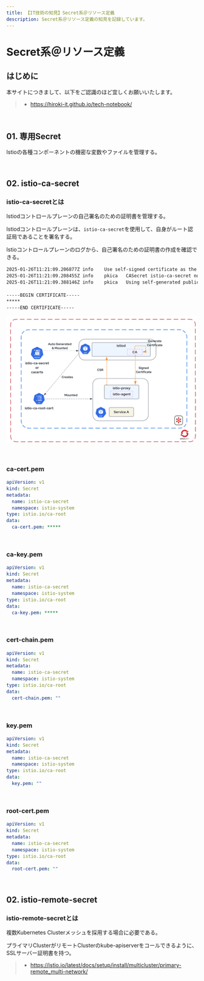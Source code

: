 ```yaml
---
title: 【IT技術の知見】Secret系＠リソース定義
description: Secret系＠リソース定義の知見を記録しています。
---
```


# Secret系＠リソース定義

## はじめに

本サイトにつきまして、以下をご認識のほど宜しくお願いいたします。

> - https://hiroki-it.github.io/tech-notebook/

<br>

## 01. 専用Secret

Istioの各種コンポーネントの機密な変数やファイルを管理する。

<br>

## 02. istio-ca-secret

### istio-ca-secretとは

Istiodコントロールプレーンの自己署名のための証明書を管理する。

Istiodコントロールプレーンは、`istio-ca-secret`を使用して、自身がルート認証局であることを署名する。

Istioコントロールプレーンのログから、自己署名のための証明書の作成を確認できる。

```bash
2025-01-26T11:21:09.206877Z	info	Use self-signed certificate as the CA certificate
2025-01-26T11:21:09.208455Z	info	pkica	CASecret istio-ca-secret not found, will create one
2025-01-26T11:21:09.388146Z	info	pkica	Using self-generated public key:

-----BEGIN CERTIFICATE-----
*****
-----END CERTIFICATE-----

```

![istio_istio-ca-root-cert](https://raw.githubusercontent.com/hiroki-it/tech-notebook-images/master/images/istio_istio-ca-root-cert.png)

<br>

### ca-cert.pem

```yaml
apiVersion: v1
kind: Secret
metadata:
  name: istio-ca-secret
  namespace: istio-system
type: istio.io/ca-root
data:
  ca-cert.pem: *****
```

<br>

### ca-key.pem

```yaml
apiVersion: v1
kind: Secret
metadata:
  name: istio-ca-secret
  namespace: istio-system
type: istio.io/ca-root
data:
  ca-key.pem: *****
```

<br>

### cert-chain.pem

```yaml
apiVersion: v1
kind: Secret
metadata:
  name: istio-ca-secret
  namespace: istio-system
type: istio.io/ca-root
data:
  cert-chain.pem: ""
```

<br>

### key.pem

```yaml
apiVersion: v1
kind: Secret
metadata:
  name: istio-ca-secret
  namespace: istio-system
type: istio.io/ca-root
data:
  key.pem: ""
```

<br>

### root-cert.pem

```yaml
apiVersion: v1
kind: Secret
metadata:
  name: istio-ca-secret
  namespace: istio-system
type: istio.io/ca-root
data:
  root-cert.pem: ""
```

<br>

## 02. istio-remote-secret

### istio-remote-secretとは

複数Kubernetes Clusterメッシュを採用する場合に必要である。

プライマリClusterがリモートClusterのkube-apiserverをコールできるように、SSLサーバー証明書を持つ。

> - https://istio.io/latest/docs/setup/install/multicluster/primary-remote_multi-network/

<br>
